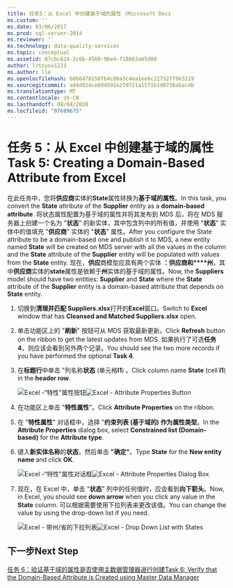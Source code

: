 ```yaml
---
title: 任务5：从 Excel 中创建基于域的属性 |Microsoft Docs
ms.custom: ''
ms.date: 03/06/2017
ms.prod: sql-server-2014
ms.reviewer: ''
ms.technology: data-quality-services
ms.topic: conceptual
ms.assetid: 07cbc624-2c6b-4568-96e4-f18663a05d80
author: lrtoyou1223
ms.author: lle
ms.openlocfilehash: b866478150fb4c06a3c4ea1ee6c227527f963219
ms.sourcegitcommit: ad4d92dce894592a259721a1571b1d8736abacdb
ms.translationtype: MT
ms.contentlocale: zh-CN
ms.lasthandoff: 08/04/2020
ms.locfileid: "87689675"
---
```

# <a name="task-5-creating-a-domain-based-attribute-from-excel"></a><span data-ttu-id="fc6a9-102">任务 5：从 Excel 中创建基于域的属性</span><span class="sxs-lookup"><span data-stu-id="fc6a9-102">Task 5: Creating a Domain-Based Attribute from Excel</span></span>
  <span data-ttu-id="fc6a9-103">在此任务中，您将**供应商**实体的**State**属性转换为**基于域的属性**。</span><span class="sxs-lookup"><span data-stu-id="fc6a9-103">In this task, you convert the **State** attribute of the **Supplier** entity as a **domain-based attribute**.</span></span> <span data-ttu-id="fc6a9-104">将状态属性配置为基于域的属性并将其发布到 MDS 后，将在 MDS 服务器上创建一个名为 "**状态**" 的新实体，其中包含列中的所有值，并使用 "**状态**" 实体中的值填充 "**供应商**" 实体的 "**状态**" 属性。</span><span class="sxs-lookup"><span data-stu-id="fc6a9-104">After you configure the State attribute to be a domain-based one and publish it to MDS, a new entity named **State** will be created on MDS server with all the values in the column and the **State** attribute of the **Supplier** entity will be populated with values from the **State** entity.</span></span> <span data-ttu-id="fc6a9-105">现在，**供应**商模型应具有两个实体 **：供应商和\*\*\*\*州**，其中**供应商**实体的**state**属性是依赖于**州**实体的基于域的属性。</span><span class="sxs-lookup"><span data-stu-id="fc6a9-105">Now, the **Suppliers** model should have two entities: **Supplier** and **State** where the **State** attribute of the **Supplier** entity is a domain-based attribute that depends on **State** entity.</span></span>  
  
1.  <span data-ttu-id="fc6a9-106">切换到**清理并匹配 Suppliers.xlsx**打开的**Excel**窗口。</span><span class="sxs-lookup"><span data-stu-id="fc6a9-106">Switch to **Excel** window that has **Cleansed and Matched Suppliers.xlsx** open.</span></span>  
  
2.  <span data-ttu-id="fc6a9-107">单击功能区上的 "**刷新**" 按钮可从 MDS 获取最新更新。</span><span class="sxs-lookup"><span data-stu-id="fc6a9-107">Click **Refresh** button on the ribbon to get the latest updates from MDS.</span></span> <span data-ttu-id="fc6a9-108">如果执行了可选**任务 4**，则应该会看到另外两个记录。</span><span class="sxs-lookup"><span data-stu-id="fc6a9-108">You should see the two more records if you have performed the optional **Task 4**.</span></span>  
  
3.  <span data-ttu-id="fc6a9-109">在**标题行**中单击 "列名称**状态** (单元格**I1**) 。</span><span class="sxs-lookup"><span data-stu-id="fc6a9-109">Click column name **State** (cell **I1**) in the **header row**.</span></span>  
  
     <span data-ttu-id="fc6a9-110">![Excel -“特性”属性按钮](../../2014/tutorials/media/et-creatingadomainbasedattributefromexcel-01.jpg "Excel -“特性”属性按钮")</span><span class="sxs-lookup"><span data-stu-id="fc6a9-110">![Excel - Attribute Properties Button](../../2014/tutorials/media/et-creatingadomainbasedattributefromexcel-01.jpg "Excel - Attribute Properties Button")</span></span>  
  
4.  <span data-ttu-id="fc6a9-111">在功能区上单击 "**特性属性**"。</span><span class="sxs-lookup"><span data-stu-id="fc6a9-111">Click **Attribute Properties** on the ribbon.</span></span>  
  
5.  <span data-ttu-id="fc6a9-112">在 "**特性属性**" 对话框中，选择 "**约束列表 (基于域的) **作为**属性类型**。</span><span class="sxs-lookup"><span data-stu-id="fc6a9-112">In the **Attribute Properties** dialog box, select **Constrained list (Domain-based)** for the **Attribute type**.</span></span>  
  
6.  <span data-ttu-id="fc6a9-113">键入**新实体名称**的**状态**，然后单击 **"确定"**。</span><span class="sxs-lookup"><span data-stu-id="fc6a9-113">Type **State** for the **New entity name** and click **OK**.</span></span>  
  
     <span data-ttu-id="fc6a9-114">![Excel -“特性”属性对话框](../../2014/tutorials/media/et-creatingadomainbasedattributefromexcel-02.jpg "Excel -“特性”属性对话框")</span><span class="sxs-lookup"><span data-stu-id="fc6a9-114">![Excel - Attribute Properties Dialog Box](../../2014/tutorials/media/et-creatingadomainbasedattributefromexcel-02.jpg "Excel - Attribute Properties Dialog Box")</span></span>  
  
7.  <span data-ttu-id="fc6a9-115">现在，在 Excel 中，单击 "**状态**" 列中的任何值时，应会看到**向下箭头**。</span><span class="sxs-lookup"><span data-stu-id="fc6a9-115">Now, in Excel, you should see **down arrow** when you click any value in the **State** column.</span></span> <span data-ttu-id="fc6a9-116">可以根据需要使用下拉列表来更改该值。</span><span class="sxs-lookup"><span data-stu-id="fc6a9-116">You can change the value by using the drop-down list if you need.</span></span>  
  
     <span data-ttu-id="fc6a9-117">![Excel - 带州/省的下拉列表](../../2014/tutorials/media/et-creatingadomainbasedattributefromexcel-03.jpg "Excel - 带州/省的下拉列表")</span><span class="sxs-lookup"><span data-stu-id="fc6a9-117">![Excel - Drop Down List with States](../../2014/tutorials/media/et-creatingadomainbasedattributefromexcel-03.jpg "Excel - Drop Down List with States")</span></span>  
  
## <a name="next-step"></a><span data-ttu-id="fc6a9-118">下一步</span><span class="sxs-lookup"><span data-stu-id="fc6a9-118">Next Step</span></span>  
 [<span data-ttu-id="fc6a9-119">任务 6：验证基于域的属性是否使用主数据管理器进行创建</span><span class="sxs-lookup"><span data-stu-id="fc6a9-119">Task 6: Verify that the Domain-Based Attribute is Created using Master Data Manager</span></span>](../../2014/tutorials/task-6-verify-domain-based-attribute-master-data-manager.md)  
  
  
